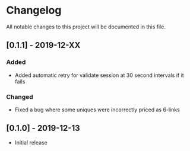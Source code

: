 # Changelog
All notable changes to this project will be documented in this file.

## [0.1.1] - 2019-12-XX
### Added
- Added automatic retry for validate session at 30 second intervals if it fails
### Changed
- Fixed a bug where some uniques were incorrectly priced as 6-links

## [0.1.0] - 2019-12-13
- Initial release
